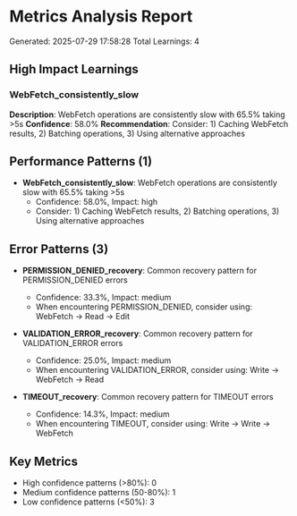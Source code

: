 # Metrics Analysis Report

Generated: 2025-07-29 17:58:28
Total Learnings: 4

## High Impact Learnings

### WebFetch_consistently_slow
**Description**: WebFetch operations are consistently slow with 65.5% taking >5s
**Confidence**: 58.0%
**Recommendation**: Consider: 1) Caching WebFetch results, 2) Batching operations, 3) Using alternative approaches

## Performance Patterns (1)

- **WebFetch_consistently_slow**: WebFetch operations are consistently slow with 65.5% taking >5s
  - Confidence: 58.0%, Impact: high
  - Consider: 1) Caching WebFetch results, 2) Batching operations, 3) Using alternative approaches

## Error Patterns (3)

- **PERMISSION_DENIED_recovery**: Common recovery pattern for PERMISSION_DENIED errors
  - Confidence: 33.3%, Impact: medium
  - When encountering PERMISSION_DENIED, consider using: WebFetch → Read → Edit

- **VALIDATION_ERROR_recovery**: Common recovery pattern for VALIDATION_ERROR errors
  - Confidence: 25.0%, Impact: medium
  - When encountering VALIDATION_ERROR, consider using: Write → WebFetch → Read

- **TIMEOUT_recovery**: Common recovery pattern for TIMEOUT errors
  - Confidence: 14.3%, Impact: medium
  - When encountering TIMEOUT, consider using: Write → Write → WebFetch

## Key Metrics

- High confidence patterns (>80%): 0
- Medium confidence patterns (50-80%): 1
- Low confidence patterns (<50%): 3
